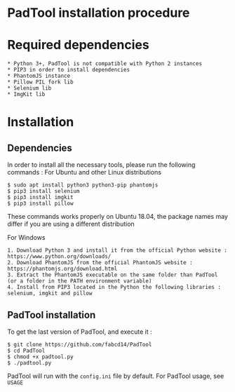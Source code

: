 PadTool installation procedure
==============================

Required dependencies
=====================
    * Python 3+, PadTool is not compatible with Python 2 instances
    * PIP3 in order to install dependencies
    * PhantomJS instance
    * Pillow PIL fork lib
    * Selenium lib
    * ImgKit lib

Installation
============

Dependencies
------------

In order to install all the necessary tools, please run the following commands :
For Ubuntu and other Linux distributions

    $ sudo apt install python3 python3-pip phantomjs
    $ pip3 install selenium
    $ pip3 install imgkit
    $ pip3 install pillow

These commands works properly on Ubuntu 18.04, the package names may differ if you are using a different distribution

For Windows

    1. Download Python 3 and install it from the official Python website : https://www.python.org/downloads/
    2. Download PhantomJS from the official PhantomJS website : https://phantomjs.org/download.html
    3. Extract the PhantomJS executable on the same folder than PadTool (or a folder in the PATH environment variable)
    4. Install from PIP3 located in the Python the following libraries : selenium, imgkit and pillow

PadTool installation
--------------------

To get the last version of PadTool, and execute it :

    $ git clone https://github.com/fabcd14/PadTool
    $ cd PadTool
    $ chmod +x padtool.py
    $ ./padtool.py

PadTool will run with the `config.ini` file by default.
For PadTool usage, see `USAGE`